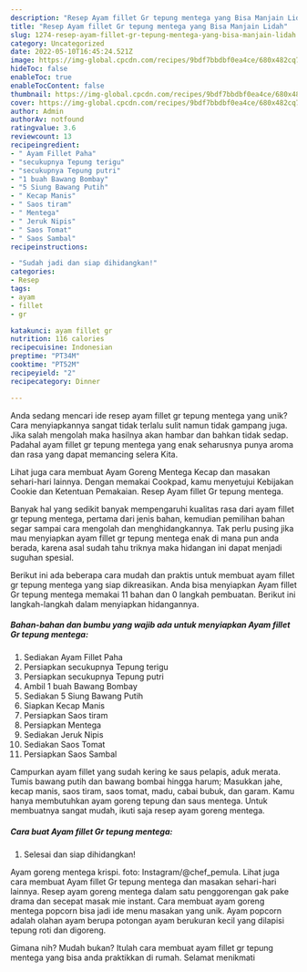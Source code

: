 ```yaml
---
description: "Resep Ayam fillet Gr tepung mentega yang Bisa Manjain Lidah"
title: "Resep Ayam fillet Gr tepung mentega yang Bisa Manjain Lidah"
slug: 1274-resep-ayam-fillet-gr-tepung-mentega-yang-bisa-manjain-lidah
category: Uncategorized
date: 2022-05-10T16:45:24.521Z
image: https://img-global.cpcdn.com/recipes/9bdf7bbdbf0ea4ce/680x482cq70/ayam-fillet-gr-tepung-mentega-foto-resep-utama.jpg
hideToc: false
enableToc: true
enableTocContent: false
thumbnail: https://img-global.cpcdn.com/recipes/9bdf7bbdbf0ea4ce/680x482cq70/ayam-fillet-gr-tepung-mentega-foto-resep-utama.jpg
cover: https://img-global.cpcdn.com/recipes/9bdf7bbdbf0ea4ce/680x482cq70/ayam-fillet-gr-tepung-mentega-foto-resep-utama.jpg
author: Admin
authorAv: notfound
ratingvalue: 3.6
reviewcount: 13
recipeingredient:
- " Ayam Fillet Paha"
- "secukupnya Tepung terigu"
- "secukupnya Tepung putri"
- "1 buah Bawang Bombay"
- "5 Siung Bawang Putih"
- " Kecap Manis"
- " Saos tiram"
- " Mentega"
- " Jeruk Nipis"
- " Saos Tomat"
- " Saos Sambal"
recipeinstructions:

- "Sudah jadi dan siap dihidangkan!"
categories:
- Resep
tags:
- ayam
- fillet
- gr

katakunci: ayam fillet gr 
nutrition: 116 calories
recipecuisine: Indonesian
preptime: "PT34M"
cooktime: "PT52M"
recipeyield: "2"
recipecategory: Dinner

---
```





Anda sedang mencari ide resep ayam fillet gr tepung mentega yang unik? Cara menyiapkannya sangat tidak terlalu sulit namun tidak gampang juga. Jika salah mengolah maka hasilnya akan hambar dan bahkan tidak sedap. Padahal ayam fillet gr tepung mentega yang enak seharusnya punya aroma dan rasa yang dapat memancing selera Kita.





Lihat juga cara membuat Ayam Goreng Mentega Kecap dan masakan sehari-hari lainnya. Dengan memakai Cookpad, kamu menyetujui Kebijakan Cookie dan Ketentuan Pemakaian. Resep Ayam fillet Gr tepung mentega.

Banyak hal yang sedikit banyak mempengaruhi kualitas rasa dari ayam fillet gr tepung mentega, pertama dari jenis bahan, kemudian pemilihan bahan segar sampai cara mengolah dan menghidangkannya. Tak perlu pusing jika mau menyiapkan ayam fillet gr tepung mentega enak di mana pun anda berada, karena asal sudah tahu triknya maka hidangan ini dapat menjadi suguhan spesial.






Berikut ini ada beberapa cara mudah dan praktis untuk membuat ayam fillet gr tepung mentega yang siap dikreasikan. Anda bisa menyiapkan Ayam fillet Gr tepung mentega memakai 11 bahan dan 0 langkah pembuatan. Berikut ini langkah-langkah dalam menyiapkan hidangannya.

<!--inarticleads1-->

##### Bahan-bahan dan bumbu yang wajib ada untuk menyiapkan Ayam fillet Gr tepung mentega:

1. Sediakan  Ayam Fillet Paha
1. Persiapkan secukupnya Tepung terigu
1. Persiapkan secukupnya Tepung putri
1. Ambil 1 buah Bawang Bombay
1. Sediakan 5 Siung Bawang Putih
1. Siapkan  Kecap Manis
1. Persiapkan  Saos tiram
1. Persiapkan  Mentega
1. Sediakan  Jeruk Nipis
1. Sediakan  Saos Tomat
1. Persiapkan  Saos Sambal


Campurkan ayam fillet yang sudah kering ke saus pelapis, aduk merata. Tumis bawang putih dan bawang bombai hingga harum; Masukkan jahe, kecap manis, saos tiram, saos tomat, madu, cabai bubuk, dan garam. Kamu hanya membutuhkan ayam goreng tepung dan saus mentega. Untuk membuatnya sangat mudah, ikuti saja resep ayam goreng mentega. 

<!--inarticleads2-->

##### Cara buat Ayam fillet Gr tepung mentega:


1. Selesai dan siap dihidangkan!

Ayam goreng mentega krispi. foto: Instagram/@chef_pemula. Lihat juga cara membuat Ayam fillet Gr tepung mentega dan masakan sehari-hari lainnya. Resep ayam goreng mentega dalam satu penggorengan gak pake drama dan secepat masak mie instant. Cara membuat ayam goreng mentega popcorn bisa jadi ide menu masakan yang unik. Ayam popcorn adalah olahan ayam berupa potongan ayam berukuran kecil yang dilapisi tepung roti dan digoreng. 

Gimana nih? Mudah bukan? Itulah cara membuat ayam fillet gr tepung mentega yang bisa anda praktikkan di rumah. Selamat menikmati
